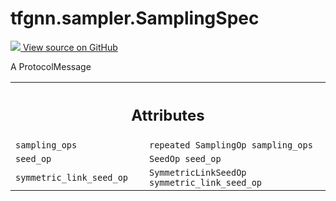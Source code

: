 # tfgnn.sampler.SamplingSpec

<!-- Insert buttons and diff -->

<a target="_blank" href="https://github.com/tensorflow/gnn/tree/master/tensorflow_gnn/sampler/sampling_spec.proto">
<img src="https://www.tensorflow.org/images/GitHub-Mark-32px.png" /> View source
on GitHub </a>

A ProtocolMessage

<!-- Placeholder for "Used in" -->
<!-- Tabular view -->

 <table class="responsive fixed orange">
<colgroup><col width="214px"><col></colgroup>
<tr><th colspan="2"><h2 class="add-link">Attributes</h2></th></tr>

<tr>
<td>
<code>sampling_ops</code><a id="sampling_ops"></a>
</td>
<td>
<code>repeated SamplingOp sampling_ops</code>
</td>
</tr><tr>
<td>
<code>seed_op</code><a id="seed_op"></a>
</td>
<td>
<code>SeedOp seed_op</code>
</td>
</tr><tr>
<td>
<code>symmetric_link_seed_op</code><a id="symmetric_link_seed_op"></a>
</td>
<td>
<code>SymmetricLinkSeedOp symmetric_link_seed_op</code>
</td>
</tr>
</table>
